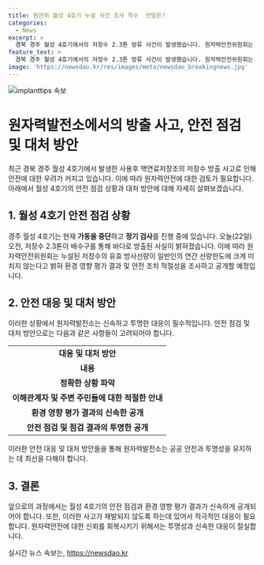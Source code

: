 ```yaml
---
title: 원안위 월성 4호기 누설 사건 조사 착수  전망은?
categories:
  - News
excerpt: >
  경북 경주 월성 4호기에서의 저장수 2.3톤 방류 사건이 발생했습니다. 원자력안전위원회는 방사선량이 일반인의 연간 선량한도를 크게 넘지 않는다고 밝혀, 환경 영향평가와 안전조치 적절성 조사를 진행할 예정입니다.
feature_text: >
  경북 경주 월성 4호기에서의 저장수 2.3톤 방류 사건이 발생했습니다. 원자력안전위원회는 방사선량이 일반인의 연간 선량한도를 크게 넘지 않는다고 밝혀, 환경 영향평가와 안전조치 적절성 조사를 진행할 예정입니다.
image: 'https://newsdao.kr/res/images/meta/newsdao_breakingnews.jpg'
---
```


<p><img src="https://newsdao.kr/res/images/meta/newsdao_breakingnews.jpg" alt="implanttips 속보" /></p>

<h1>원자력발전소에서의 방출 사고, 안전 점검 및 대처 방안</h1>

<p data-ke-size="size16">최근 경북 경주 월성 4호기에서 발생한 사용후 핵연료저장조의 저장수 방출 사고로 인해 안전에 대한 우려가 커지고 있습니다. 이에 따라 원자력안전에 대한 검토가 필요합니다. 아래에서 월성 4호기의 안전 점검 상황과 대처 방안에 대해 자세히 살펴보겠습니다.</p>

<h2 data-ke-size="size26">1. 월성 4호기 안전 점검 상황</h2>

<p data-ke-size="size16">경주 월성 4호기는 현재 <b>가동을 중단</b>하고 <b>정기 검사</b>를 진행 중에 있습니다. 오늘(22일) 오전, 저장수 2.3톤이 배수구를 통해 바다로 방출된 사실이 밝혀졌습니다. 이에 따라 원자력안전위원회는 누설된 저장수의 유효 방사선량이 일반인의 연간 선량한도에 크게 미치지 않는다고 밝혀 환경 영향 평가 결과 및 안전 조치 적절성을 조사하고 공개할 예정입니다.</p>

<h2 data-ke-size="size26">2. 안전 대응 및 대처 방안</h2>

<p data-ke-size="size16">이러한 상황에서 원자력발전소는 신속하고 투명한 대응이 필수적입니다. 안전 점검 및 대처 방안으로는 다음과 같은 사항들이 고려되어야 합니다.</p>

<table>
  <tr>
    <td style="text-align: center; height: 17px;"><b>대응 및 대처 방안</b></td>
  </tr>
  <tr>
    <td style="text-align: center; height: 17px;"><b>내용</b></td>
  </tr>
  <tr>
    <td style="text-align: center; height: 17px;"><b>정확한 상황 파악</b></td>
  </tr>
  <tr>
    <td style="text-align: center; height: 17px;"><b>이해관계자 및 주변 주민들에 대한 적절한 안내</b></td>
  </tr>
  <tr>
    <td style="text-align: center; height: 17px;"><b>환경 영향 평가 결과의 신속한 공개</b></td>
  </tr>
  <tr>
    <td style="text-align: center; height: 17px;"><b>안전 점검 및 점검 결과의 투명한 공개</b></td>
  </tr>
</table>

<p data-ke-size="size16">이러한 안전 대응 및 대처 방안들을 통해 원자력발전소는 공공 안전과 투명성을 유지하는 데 최선을 다해야 합니다.</p>

<h2 data-ke-size="size26">3. 결론</h2>

<p data-ke-size="size16">앞으로의 과정에서는 월성 4호기의 안전 점검과 환경 영향 평가 결과가 신속하게 공개되어야 합니다. 또한, 이러한 사고가 재발되지 않도록 하는데 있어서 적극적인 대응이 필요합니다. 원자력안전에 대한 신뢰를 회복시키기 위해서는 투명성과 신속한 대응이 절실합니다.</p>
실시간 뉴스 속보는, <a href="https://newsdao.kr" rel="dofollow">https://newsdao.kr</a>


